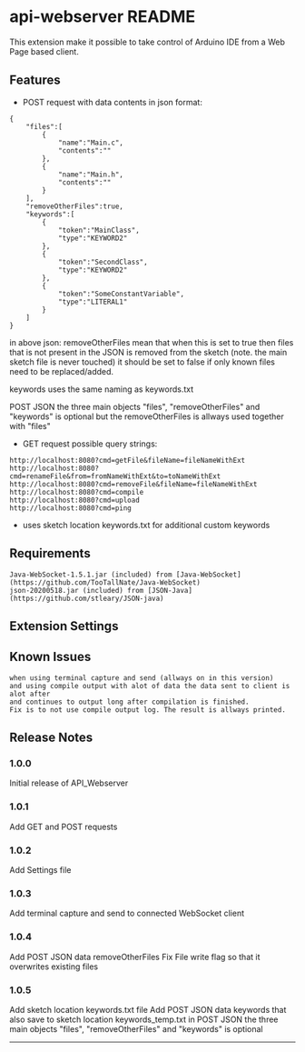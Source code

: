 # api-webserver README

This extension make it possible to take control of Arduino IDE from a Web Page based client.


## Features

* POST request with data contents in json format:
```
{
    "files":[
        {
            "name":"Main.c",
            "contents":""
        },
        {
            "name":"Main.h",
            "contents":""
        }
    ],
    "removeOtherFiles":true,
    "keywords":[
        {
            "token":"MainClass",
            "type":"KEYWORD2"
        },
        {
            "token":"SecondClass",
            "type":"KEYWORD2"
        },
        {
            "token":"SomeConstantVariable",
            "type":"LITERAL1"
        }
    ]
}
```
in above json:
removeOtherFiles mean that when this is set to true
 then files that is not present in the JSON is removed 
 from the sketch (note. the main sketch file is never touched)
 it should be set to false if only known files need to be replaced/added.

 keywords uses the same naming as keywords.txt

 POST JSON the three main objects "files", "removeOtherFiles" and "keywords" is optional
 but the removeOtherFiles is allways used together with "files"

* GET request
possible query strings:
```
http://localhost:8080?cmd=getFile&fileName=fileNameWithExt
http://localhost:8080?cmd=renameFile&from=fromNameWithExt&to=toNameWithExt
http://localhost:8080?cmd=removeFile&fileName=fileNameWithExt
http://localhost:8080?cmd=compile
http://localhost:8080?cmd=upload
http://localhost:8080?cmd=ping
```

* uses sketch location keywords.txt for additional custom keywords

## Requirements
```
Java-WebSocket-1.5.1.jar (included) from [Java-WebSocket](https://github.com/TooTallNate/Java-WebSocket)
json-20200518.jar (included) from [JSON-Java](https://github.com/stleary/JSON-java)
```
## Extension Settings

## Known Issues
```
when using terminal capture and send (allways on in this version)
and using compile output with alot of data the data sent to client is alot after
and continues to output long after compilation is finished.
Fix is to not use compile output log. The result is allways printed.
```
## Release Notes

### 1.0.0

Initial release of API_Webserver

### 1.0.1

Add GET and POST requests

### 1.0.2

Add Settings file

### 1.0.3

Add terminal capture and send to connected WebSocket client

### 1.0.4

Add POST JSON data removeOtherFiles
Fix File write flag so that it overwrites existing files

### 1.0.5

Add sketch location keywords.txt file
Add POST JSON data keywords that also save to sketch location keywords_temp.txt
in POST JSON the three main objects "files", "removeOtherFiles" and "keywords" is optional

-----------------------------------------------------------------------------------------------------------
